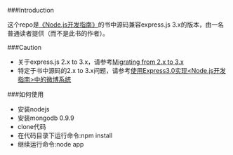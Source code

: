 ###Introduction

这个repo是[《Node.js开发指南》](http://www.ituring.com.cn/book/1049)的书中源码兼容express.js 3.x的版本，由一名普通读者提供（而不是此书的作者）。

###Caution

* 关于express.js 2.x to 3.x，请参考[Migrating from 2.x to 3.x](https://github.com/visionmedia/express/wiki/Migrating-from-2.x-to-3.x)
* 特定于书中源码的2.x to 3.x问题，请参考[使用Express3.0实现<Node.js开发指南>中的微博系统](http://www.cnblogs.com/meteoric_cry/archive/2012/07/23/2604890.html)

###如何使用

* 安装nodejs
* 安装mongodb 0.9.9
* clone代码
* 在代码目录下运行命令:npm install
* 继续运行命令:node app
